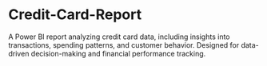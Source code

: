 # Credit-Card-Report
A Power BI report analyzing credit card data, including insights into transactions, spending patterns, and customer behavior. Designed for data-driven decision-making and financial performance tracking.
